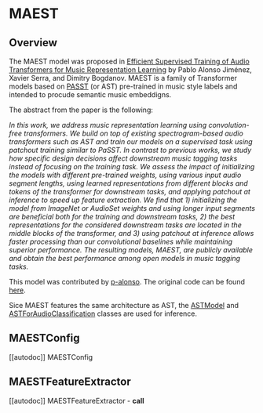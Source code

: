 <!--Copyright 2023 The HuggingFace Team. All rights reserved.

Licensed under the Apache License, Version 2.0 (the "License"); you may not use this file except in compliance with
the License. You may obtain a copy of the License at

http://www.apache.org/licenses/LICENSE-2.0

Unless required by applicable law or agreed to in writing, software distributed under the License is distributed on
an "AS IS" BASIS, WITHOUT WARRANTIES OR CONDITIONS OF ANY KIND, either express or implied. See the License for the
specific language governing permissions and limitations under the License.

⚠️ Note that this file is in Markdown but contain specific syntax for our doc-builder (similar to MDX) that may not be
rendered properly in your Markdown viewer.

-->

# MAEST

## Overview

The MAEST model was proposed in [Efficient Supervised Training of Audio Transformers for Music
Representation Learning](https://arxiv.org/abs/2309.16418) by Pablo Alonso Jiménez, Xavier Serra, and Dimitry Bogdanov.
MAEST is a family of Transformer models based on [PASST](https://github.com/kkoutini/PaSST) (or AST) pre-trained in music style labels and intended to procude semantic music embeddigns.

The abstract from the paper is the following:

*In this work, we address music representation learning using convolution-free transformers. We
build on top of existing spectrogram-based audio transformers such as AST and train our models on a
supervised task using patchout training similar to PaSST. In contrast to previous works, we study
how specific design decisions affect downstream music tagging tasks instead of focusing on the
training task. We assess the impact of initializing the models with different pre-trained weights,
using various input audio segment lengths, using learned representations from different blocks and
tokens of the transformer for downstream tasks, and applying patchout at inference to speed up
feature extraction. We find that 1) initializing the model from ImageNet or AudioSet weights and
using longer input segments are beneficial both for the training and downstream tasks, 2) the best
representations for the considered downstream tasks are located in the middle blocks of the
transformer, and 3) using patchout at inference allows faster processing than our convolutional
baselines while maintaining superior performance. The resulting models, MAEST, are publicly
available and obtain the best performance among open models in music tagging tasks.*

This model was contributed by [p-alonso](https://huggingface.co/p-alonso).
The original code can be found [here](https://github.com/palonso/MAEST).

Sice MAEST features the same architecture as AST, the [ASTModel](https://huggingface.co/docs/transformers/model_doc/audio-spectrogram-transformer#transformers.ASTModel) and [ASTForAudioClassification](https://huggingface.co/docs/transformers/model_doc/audio-spectrogram-transformer#transformers.ASTForAudioClassification) classes are used for inference.

## MAESTConfig

[[autodoc]] MAESTConfig

## MAESTFeatureExtractor

[[autodoc]] MAESTFeatureExtractor
    - __call__

